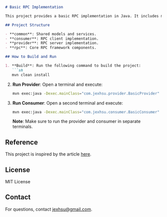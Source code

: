 ```markdown
# Basic RPC Implementation

This project provides a basic RPC implementation in Java. It includes modules for common functionality, client-side (consumer), server-side (provider), and the RPC framework itself.

## Project Structure

- **common**: Shared models and services.
- **consumer**: RPC client implementation.
- **provider**: RPC server implementation.
- **rpc**: Core RPC framework components.

## How to Build and Run

1. **Build**: Run the following command to build the project:
   ```sh
   mvn clean install
   ```

2. **Run Provider**:
   Open a terminal and execute:
   ```sh
   mvn exec:java -Dexec.mainClass="com.jexhsu.provider.BasicProvider"
   ```

3. **Run Consumer**:
   Open a second terminal and execute:
   ```sh
   mvn exec:java -Dexec.mainClass="com.jexhsu.consumer.BasicConsumer"
   ```

   **Note**: Make sure to run the provider and consumer in separate terminals.

## Reference

This project is inspired by the article [here](https://www.code-nav.cn/course/1768543954720022530/section/1768545847093518337?contentType=text&type=#heading-22).

## License

MIT License

## Contact

For questions, contact [jexhsu@gmail.com](mailto:jexhsu@gmail.com).
```
